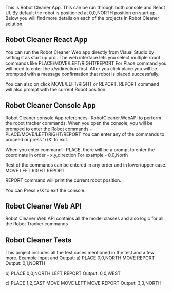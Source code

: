 ﻿This is Robot Cleaner App. This can be run through both console and React UI.
By default the robot is positioned at 0,0,NORTH position on start up.
Below you will find more details on each of the projects in Robot Cleaner solution.

## Robot Cleaner React App

You can run the Robot Cleaner Web app directly from Visual Studio by setting it as start up proj.
The web interface lets you select multiple robot commands like PLACE/MOVE/LEFT/RIGHT/REPORT
For Place command you will need to enter the x/y/direction first.
After you click place you will be prompted with a message confirmation that robot is placed successfully.

You can also on click MOVE/LEFT/RIGHT or REPORT.
REPORT command will also prompt with the current Robot position.

## Robot Cleaner Console App

Robot Cleaner console App references- RobotCleaner.WebAPI to perform the robot tracker commands.
When you open the console, you will be promped to enter the Robot commands - PLACE/MOVE/LEFT/RIGHT/REPORT
You can enter any of the commands to proceed or press 'x/X' to exit.

When you enter command - PLACE, there will be a prompt to enter the coordinate in order - x,y,direction
For example - 0,0,North

Rest of the commands can be entered in any order and in lower/upper case.
MOVE
LEFT
RIGHT
REPORT

REPORT command will print the current robot position.

You can Press x/X to exit the console.

## Robot Cleaner Web API

Robot Cleaner Web API contains all the model classes and also logic for all the Robot Tracker commands

## Robot Cleaner Tests

This project includes all the test cases mentioned in the test and a few more.
Example Input and Output:
a)
PLACE 0,0,NORTH
MOVE
REPORT
Output: 0,1,NORTH

b)
PLACE 0,0,NORTH
LEFT
REPORT
Output: 0,0,WEST

c)
PLACE 1,2,EAST
MOVE
MOVE
LEFT
MOVE
REPORT
Output: 3,3,NORTH


